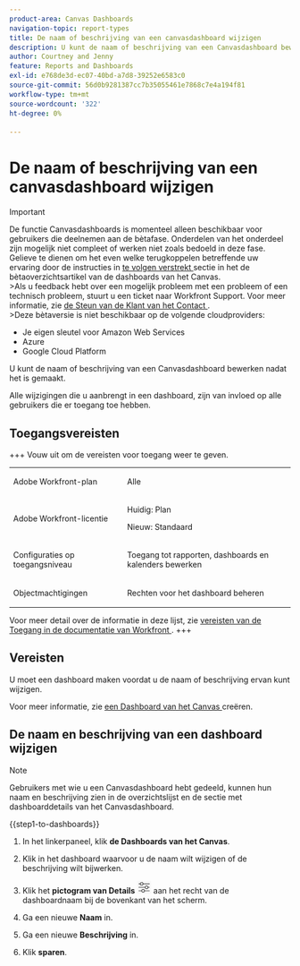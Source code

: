 ```yaml
---
product-area: Canvas Dashboards
navigation-topic: report-types
title: De naam of beschrijving van een canvasdashboard wijzigen
description: U kunt de naam of beschrijving van een Canvasdashboard bewerken nadat het is gemaakt.
author: Courtney and Jenny
feature: Reports and Dashboards
exl-id: e768de3d-ec07-40bd-a7d8-39252e6583c0
source-git-commit: 56d0b9281387cc7b35055461e7868c7e4a194f81
workflow-type: tm+mt
source-wordcount: '322'
ht-degree: 0%

---
```


# De naam of beschrijving van een canvasdashboard wijzigen

>[!IMPORTANT]
>
>De functie Canvasdashboards is momenteel alleen beschikbaar voor gebruikers die deelnemen aan de bètafase. Onderdelen van het onderdeel zijn mogelijk niet compleet of werken niet zoals bedoeld in deze fase. Gelieve te dienen om het even welke terugkoppelen betreffende uw ervaring door de instructies in [ te volgen verstrekt ](/help/quicksilver/product-announcements/betas/canvas-dashboards-beta/canvas-dashboards-beta-information.md#provide-feedback) sectie in het de bètaoverzichtsartikel van de dashboards van het Canvas.<br>
>&#x200B;>Als u feedback hebt over een mogelijk probleem met een probleem of een technisch probleem, stuurt u een ticket naar Workfront Support. Voor meer informatie, zie [ de Steun van de Klant van het Contact ](/help/quicksilver/workfront-basics/tips-tricks-and-troubleshooting/contact-customer-support.md).<br>
>&#x200B;>Deze bètaversie is niet beschikbaar op de volgende cloudproviders:
>
>* Je eigen sleutel voor Amazon Web Services
>* Azure
>* Google Cloud Platform


U kunt de naam of beschrijving van een Canvasdashboard bewerken nadat het is gemaakt.

Alle wijzigingen die u aanbrengt in een dashboard, zijn van invloed op alle gebruikers die er toegang toe hebben.

## Toegangsvereisten

+++ Vouw uit om de vereisten voor toegang weer te geven. 

<table style="table-layout:auto"> 
<col> 
</col> 
<col> 
</col> 
<tbody> 
<tr> 
   <td role="rowheader"><p>Adobe Workfront-plan</p></td> 
   <td> 
<p>Alle </p> 
   </td> 
<tr> 
 <tr> 
   <td role="rowheader"><p>Adobe Workfront-licentie</p></td> 
   <td> 
<p>Huidig: Plan </p> 
<p>Nieuw: Standaard</p> 
   </td> 
   </tr> 
  </tr> 
  <tr> 
   <td role="rowheader"><p>Configuraties op toegangsniveau</p></td> 
   <td><p>Toegang tot rapporten, dashboards en kalenders bewerken</p>
  </td> 
  </tr>  
    <tr> 
   <td role="rowheader"><p>Objectmachtigingen</p></td> 
   <td><p>Rechten voor het dashboard beheren</p>
  </td> 
  </tr>
</tbody> 
</table>

Voor meer detail over de informatie in deze lijst, zie [ vereisten van de Toegang in de documentatie van Workfront ](/help/quicksilver/administration-and-setup/add-users/access-levels-and-object-permissions/access-level-requirements-in-documentation.md).
+++

## Vereisten

U moet een dashboard maken voordat u de naam of beschrijving ervan kunt wijzigen.

Voor meer informatie, zie [ een Dashboard van het Canvas ](/help/quicksilver/reports-and-dashboards/canvas-dashboards/create-dashboards/create-dashboards.md) creëren.


## De naam en beschrijving van een dashboard wijzigen

>[!NOTE]
>
>Gebruikers met wie u een Canvasdashboard hebt gedeeld, kunnen hun naam en beschrijving zien in de overzichtslijst en de sectie met dashboarddetails van het Canvasdashboard.

{{step1-to-dashboards}}

1. In het linkerpaneel, klik **de Dashboards van het Canvas**.

1. Klik in het dashboard waarvoor u de naam wilt wijzigen of de beschrijving wilt bijwerken.

1. Klik het **pictogram van Details** ![ Details ](assets/details-icon.png) aan het recht van de dashboardnaam bij de bovenkant van het scherm.

1. Ga een nieuwe **Naam** in.

1. Ga een nieuwe **Beschrijving** in.

1. Klik **sparen**.



